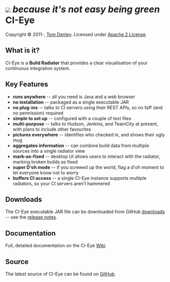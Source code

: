 [![][logo]][website] *because it's not easy being green*
CI-Eye
======
Copyright &copy; 2011-, [Tom Denley]. Licensed under [Apache 2 License].

What is it?
-----------
CI-Eye is a **Build Radiator** that provides a clear visualisation of your continuous integration system.

Key Features
------------

* **runs anywhere** -- all you need is Java and a web browser
* **no installation** -- packaged as a single executable JAR
* **no plug-ins** -- talks to CI servers using their REST APIs, so no faff (and no permission) required
* **simple to set up** -- configured with a couple of text files
* **multi-purpose** -- talks to Hudson, Jenkins, and TeamCity at present, with plans to include other favourites
* **pictures everywhere** -- identifies who checked in, and shows their ugly mug
* **aggregates information** -- can combine build data from multiple sources into a single radiator view
* **mark-as-fixed** -- desktop UI allows users to interact with the radiator, marking broken builds as fixed
* **super D'oh mode** -- if you screwed up the world, flag a d'oh moment to let everyone know not to worry
* **buffers CI access** -- a single CI-Eye instance supports multiple radiators, so your CI servers aren't hammered

Downloads
---------
The CI-Eye executable JAR file can be downloaded from GitHub [downloads] -- see the [release notes].

Documentation
-------------
Full, detailed documentation on the CI-Eye [Wiki].

Source
------
The latest source of CI-Eye can be found on [GitHub].

[logo]: https://raw.github.com/netmelody/ci-eye/master/doc/images/logo.png
[website]: http://netmelody.org/ci-eye
[Tom Denley]: https://github.com/scarytom
[Apache 2 License]: https://raw.github.com/netmelody/ci-eye/master/LICENSE
[downloads]: https://github.com/netmelody/ci-eye/downloads
[release notes]: https://github.com/netmelody/ci-eye/blob/master/doc/RELEASENOTES.md
[Wiki]: https://github.com/netmelody/ci-eye/wiki
[GitHub]: https://github.com/netmelody/ci-eye
